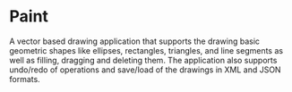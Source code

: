 # Paint
A vector based drawing application that supports the drawing basic geometric shapes like ellipses, rectangles, triangles, and line segments as well as filling, dragging and deleting them. The application also supports undo/redo of operations and save/load of the drawings in XML and JSON formats.
